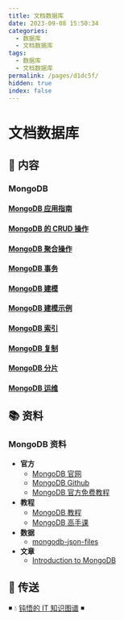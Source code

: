 ```yaml
---
title: 文档数据库
date: 2023-09-08 15:50:34
categories:
  - 数据库
  - 文档数据库
tags:
  - 数据库
  - 文档数据库
permalink: /pages/d1dc5f/
hidden: true
index: false
---
```


# 文档数据库

## 📖 内容

### MongoDB

#### [MongoDB 应用指南](01.MongoDB/01.MongoDB应用指南.md)

#### [MongoDB 的 CRUD 操作](01.MongoDB/02.MongoDB的CRUD操作.md)

#### [MongoDB 聚合操作](01.MongoDB/03.MongoDB的聚合操作.md)

#### [MongoDB 事务](01.MongoDB/04.MongoDB事务.md)

#### [MongoDB 建模](01.MongoDB/05.MongoDB建模.md)

#### [MongoDB 建模示例](01.MongoDB/06.MongoDB建模示例.md)

#### [MongoDB 索引](01.MongoDB/07.MongoDB索引.md)

#### [MongoDB 复制](01.MongoDB/08.MongoDB复制.md)

#### [MongoDB 分片](01.MongoDB/09.MongoDB分片.md)

#### [MongoDB 运维](01.MongoDB/20.MongoDB运维.md)

## 📚 资料

### MongoDB 资料

- **官方**
  - [MongoDB 官网](https://www.mongodb.com/)
  - [MongoDB Github](https://github.com/mongodb/mongo)
  - [MongoDB 官方免费教程](https://university.mongodb.com/)
- **教程**
  - [MongoDB 教程](https://www.runoob.com/mongodb/mongodb-tutorial.html)
  - [MongoDB 高手课](https://time.geekbang.org/course/intro/100040001)
- **数据**
  - [mongodb-json-files](https://github.com/ozlerhakan/mongodb-json-files)
- **文章**
  - [Introduction to MongoDB](https://www.slideshare.net/mdirolf/introduction-to-mongodb)

## 🚪 传送

◾ 💧 [钝悟的 IT 知识图谱](https://dunwu.github.io/waterdrop/) ◾